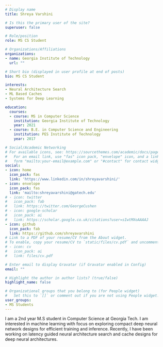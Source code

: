 ```yaml
---
# Display name
title: Shreya Varshini 

# Is this the primary user of the site?
superuser: false

# Role/position
role: MS CS Student

# Organizations/Affiliations
organizations:
- name: Georgia Institute of Technology
  url: ""

# Short bio (displayed in user profile at end of posts)
bio: MS CS Student

interests:
- Neural Architecture Search
- ML Based Caches
- Systems for Deep Learning

education:
  courses:
  - course: MS in Computer Science
    institution: Georgia Institute of Technology
    year: 2021
  - course: B.E. in Computer Science and Engineering 
    institution: PES Institute of Technology 
    year: 2017

# Social/Academic Networking
# For available icons, see: https://sourcethemes.com/academic/docs/page-builder/#icons
#   For an email link, use "fas" icon pack, "envelope" icon, and a link in the
#   form "mailto:your-email@example.com" or "#contact" for contact widget.
social:
- icon: home
  icon_pack: fas
  link: 'https://www.linkedin.com/in/shreyavarshini/'
- icon: envelope
  icon_pack: fas
  link: 'mailto:shreyavarshini@gatech.edu'
# - icon: twitter
#   icon_pack: fab
#   link: https://twitter.com/GeorgeCushen
# - icon: google-scholar
#   icon_pack: ai
#   link: https://scholar.google.co.uk/citations?user=sIwtMXoAAAAJ
- icon: github
  icon_pack: fab
  link: https://github.com/shreyavarshini
# Link to a PDF of your resume/CV from the About widget.
# To enable, copy your resume/CV to `static/files/cv.pdf` and uncomment the lines below.
# - icon: cv
#   icon_pack: ai
#   link: files/cv.pdf

# Enter email to display Gravatar (if Gravatar enabled in Config)
email: ""

# Highlight the author in author lists? (true/false)
highlight_name: false

# Organizational groups that you belong to (for People widget)
#   Set this to `[]` or comment out if you are not using People widget.
user_groups:
- MS Students
---
```


I am a 2nd year M.S student in Computer Science at Georgia Tech. I am interested in machine learning with focus on exploring compact deep neural network designs for efficient training and inference. Recently, I have been working on latency guided neural architecture search and cache designs for deep neural architectures.
